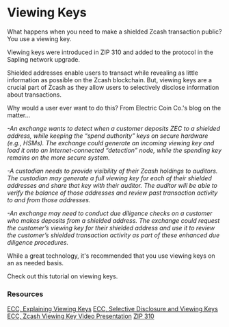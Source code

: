 # Viewing Keys

What happens when you need to make a shielded Zcash transaction public? You use a viewing key.

Viewing keys were introduced in ZIP 310 and added to the protocol in the Sapling network upgrade.

Shielded addresses enable users to transact while revealing as little information as possible on the Zcash blockchain. But, viewing keys are a crucial part of Zcash as they allow users to selectively disclose information about transactions.

Why would a user ever want to do this? From Electric Coin Co.'s blog on the matter...

*-An exchange wants to detect when a customer deposits ZEC to a shielded address, while keeping the “spend authority” keys on secure hardware (e.g., HSMs). The exchange could generate an incoming viewing key and load it onto an Internet-connected “detection” node, while the spending key remains on the more secure system.*

*-A custodian needs to provide visibility of their Zcash holdings to auditors. The custodian may generate a full viewing key for each of their shielded addresses and share that key with their auditor. The auditor will be able to verify the balance of those addresses and review past transaction activity to and from those addresses.* 

*-An exchange may need to conduct due diligence checks on a customer who makes deposits from a shielded address. The exchange could request the customer’s viewing key for their shielded address and use it to review the customer’s shielded transaction activity as part of these enhanced due diligence procedures.*

While a great technology, it's recommended that you use viewing keys on an as needed basis.

Check out this tutorial on viewing keys.

### Resources

[ECC, Explaining Viewing Keys](https://electriccoin.co/blog/explaining-viewing-keys/)
[ECC, Selective Disclosure and Viewing Keys](https://electriccoin.co/blog/viewing-keys-selective-disclosure/)
[ECC, Zcash Viewing Key Video Presentation](https://www.youtube.com/watch?v=NXjK_Ms7D5U&t=199s)
[ZIP 310](https://zips.z.cash/zip-0310)

